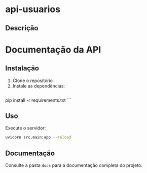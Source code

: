 # api-usuarios

## Descrição
# Documentação da API

## Instalação
1. Clone o repositório
 2. Instale as dependências:
    ```bash
   pip install -r requirements.txt
    ```

## Uso
Execute o servidor:
```bash
uvicorn src.main:app --reload
```

## Documentação
Consulte a pasta `docs` para a documentação completa do projeto.
